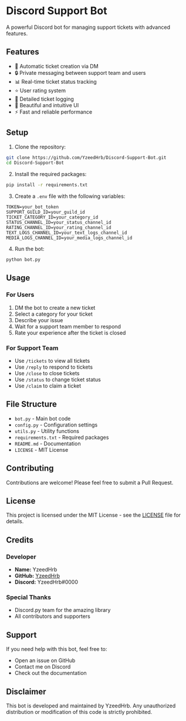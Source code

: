 # Discord Support Bot

A powerful Discord bot for managing support tickets with advanced features.

## Features

- 🎫 Automatic ticket creation via DM
- 🔒 Private messaging between support team and users
- 📊 Real-time ticket status tracking
- ⭐ User rating system
- 📝 Detailed ticket logging
- 🎨 Beautiful and intuitive UI
- ⚡ Fast and reliable performance

## Setup

1. Clone the repository:
```bash
git clone https://github.com/YzeedHrb/Discord-Support-Bot.git
cd Discord-Support-Bot
```

2. Install the required packages:
```bash
pip install -r requirements.txt
```

3. Create a `.env` file with the following variables:
```env
TOKEN=your_bot_token
SUPPORT_GUILD_ID=your_guild_id
TICKET_CATEGORY_ID=your_category_id
STATUS_CHANNEL_ID=your_status_channel_id
RATING_CHANNEL_ID=your_rating_channel_id
TEXT_LOGS_CHANNEL_ID=your_text_logs_channel_id
MEDIA_LOGS_CHANNEL_ID=your_media_logs_channel_id
```

4. Run the bot:
```bash
python bot.py
```

## Usage

### For Users
1. DM the bot to create a new ticket
2. Select a category for your ticket
3. Describe your issue
4. Wait for a support team member to respond
5. Rate your experience after the ticket is closed

### For Support Team
- Use `/tickets` to view all tickets
- Use `/reply` to respond to tickets
- Use `/close` to close tickets
- Use `/status` to change ticket status
- Use `/claim` to claim a ticket

## File Structure

- `bot.py` - Main bot code
- `config.py` - Configuration settings
- `utils.py` - Utility functions
- `requirements.txt` - Required packages
- `README.md` - Documentation
- `LICENSE` - MIT License

## Contributing

Contributions are welcome! Please feel free to submit a Pull Request.

## License

This project is licensed under the MIT License - see the [LICENSE](LICENSE) file for details.

## Credits

### Developer
- **Name:** YzeedHrb
- **GitHub:** [YzeedHrb](https://github.com/YzeedHrb)
- **Discord:** YzeedHrb#0000

### Special Thanks
- Discord.py team for the amazing library
- All contributors and supporters

## Support

If you need help with this bot, feel free to:
- Open an issue on GitHub
- Contact me on Discord
- Check out the documentation

## Disclaimer

This bot is developed and maintained by YzeedHrb. Any unauthorized distribution or modification of this code is strictly prohibited. 